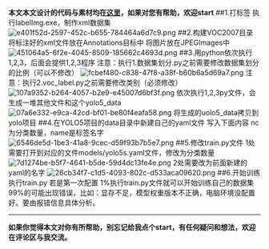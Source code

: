 **本文本文设计的代码与素材均在[这里]()，如果对您有帮助，欢迎start**
##1.打标签
执行labelImg.exe，制作xml数据集
![e401f52d-2597-452c-b655-784464a6d7c9.png](COCO数据集制作_files/e401f52d-2597-452c-b655-784464a6d7c9.png)
##2.构建VOC2007目录
将标注好的xml文件放在Annotations目标中
将图片放在JPEGImages中
![451064a5-6f2e-4045-8509-185662c4693d.png](COCO数据集制作_files/451064a5-6f2e-4045-8509-185662c4693d.png)
##3.用python依次执行1,2,3，后面会提供1,2,3程序
注意：执行1.数据集划分.py之前需要修改数据集划分的比例（可以不修改）
![fcbef480-c838-47f8-a38f-b60b6a5d69a7.png](COCO数据集制作_files/fcbef480-c838-47f8-a38f-b60b6a5d69a7.png)
注意：执行2.voc_label.py之前需要修改类别（必须修改）
![107a9352-b264-4057-b2e9-e45007d6bf3f.png](COCO数据集制作_files/107a9352-b264-4057-b2e9-e45007d6bf3f.png)
依次执行1,2,3py文件，会生成一堆其他文件和这个yolo5_data
![07a6e332-e9ca-42cd-bf01-be80f4eafa58.png](COCO数据集制作_files/07a6e332-e9ca-42cd-bf01-be80f4eafa58.png)
将生成的uolo5_data拷贝到yolo项目
##4.在YOLO5项目的data目录中新建自己的yaml文件
写入下面内容
nc为分类数量，name是标签名字
![6546de5d-1be3-41a8-9cec-d59f93b7b5e7.png](COCO数据集制作_files/6546de5d-1be3-41a8-9cec-d59f93b7b5e7.png)
##5.修改train.py文件
1处需要打开到对应的文件models/yolo5s.yaml文件，修改为分类数量
![7d1274be-b5f7-4641-b5de-59d4dc13fe4e.png](COCO数据集制作_files/7d1274be-b5f7-4641-b5de-59d4dc13fe4e.png)
2处需要改为前面新建的yaml的名字
![26cb34f7-c1d5-4093-802c-d533aca09620.png](COCO数据集制作_files/26cb34f7-c1d5-4093-802c-d533aca09620.png)
##6.开始训练执行train.py
若是第一次配置 
1%执行train.py文件就可以开始训练自己的数据集
99%的可能出现错误，比如：显存不足，模型权重版本不正确，电脑环境没配置好。要由报错信息具体分析。
***
**如果你觉得本文对你有所帮助，别忘记给我点个start，有任何疑问和想法，欢迎在评论区与我交流。**